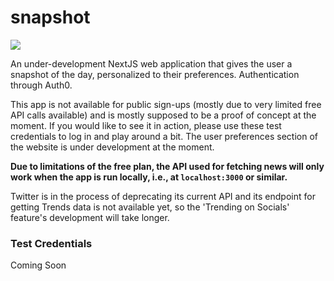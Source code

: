 # snapshot

[<img src="https://firebasestorage.googleapis.com/v0/b/vk-snapshot.appspot.com/o/snapshot-alpha-banner.png?alt=media&token=db6d6c39-56b3-4975-8c9e-e096b819ddcd">](https://snapshot.viditkhandelwal.com)

An under-development NextJS web application that gives the user a snapshot of the day, personalized to their preferences.
Authentication through Auth0.

This app is not available for public sign-ups (mostly due to very limited free API calls available) and is mostly supposed to be a proof of concept at the moment. If you would like to see it in action, please use these test credentials to log in and play around a bit. The user preferences section of the website is under development at the moment. 

**Due to limitations of the free plan, the API used for fetching news will only work when the app is run locally, i.e., at ```localhost:3000``` or similar.**

Twitter is in the process of deprecating its current API and its endpoint for getting Trends data is not available yet, so the 'Trending on Socials' feature's development will take longer.

### Test Credentials

Coming Soon

